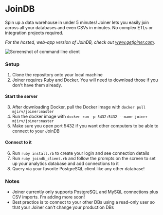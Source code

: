 # JoinDB
Spin up a data warehouse in under 5 minutes! Joiner lets you easily join across all your databases and even CSVs in minutes. No complex ETLs or integration projects required.

_For the hosted, web-app version of JoinDB, check out www.getjoiner.com._

![Screenshot of command line client](https://i.imgur.com/HyaJ6VG.png)

### Setup
1. Clone the repository onto your local machine
2. Joiner requires Ruby and Docker. You will need to download those if you don't have them already.
#### Start the server
3. After downloading Docker, pull the Docker image with `docker pull mjirv/joiner:master`
4. Run the docker image with `docker run -p 5432:5432 --name joiner mjirv/joiner:master`
5. Make sure you open port 5432 if you want other computers to be able to connect to your JoinDB
#### Connect to it
6. Run `ruby install.rb` to create your login and see connection details
7. Run `ruby joindb_client.rb` and follow the prompts on the screen to set up your analytics database and add connections to it
8. Query via your favorite PostgreSQL client like any other database!

### Notes
- Joiner currently only supports PostgreSQL and MySQL connections plus CSV imports. I'm adding more soon!
- Best practice is to connect to your other DBs using a read-only user so that your Joiner can't change your production DBs
